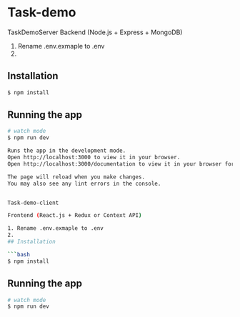 # Task-demo

TaskDemoServer
Backend (Node.js + Express + MongoDB)

1. Rename .env.exmaple to .env
2. 
## Installation

```bash
$ npm install
```

## Running the app

```bash
# watch mode
$ npm run dev

Runs the app in the development mode.
Open http://localhost:3000 to view it in your browser.
Open http://localhost:3000/documentation to view it in your browser for swagger doc.

The page will reload when you make changes.
You may also see any lint errors in the console.


Task-demo-client

Frontend (React.js + Redux or Context API)

1. Rename .env.exmaple to .env
2.
## Installation

```bash
$ npm install
```

## Running the app

```bash
# watch mode
$ npm run dev
